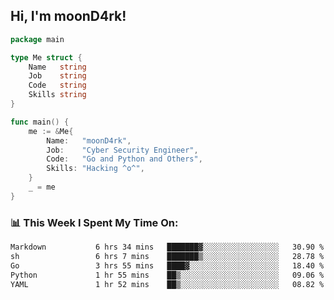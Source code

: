 <h2> Hi, I'm moonD4rk!</h2>

```go
package main

type Me struct {
	Name   string
	Job    string
	Code   string
	Skills string
}

func main() {
	me := &Me{
		Name:   "moonD4rk",
		Job:    "Cyber Security Engineer",
		Code:   "Go and Python and Others",
		Skills: "Hacking ^o^",
	}
	_ = me
}
```

<h3>📊 This Week I Spent My Time On:</h3>
<!-- <img align='right' src="https://github-readme-stats.vercel.app/api?username=moond4rk&show_icons=true&theme=radical", width="300" height="150"> -->

<!--START_SECTION:waka-->

```txt
Markdown           6 hrs 34 mins   ███████▓░░░░░░░░░░░░░░░░░   30.90 %
sh                 6 hrs 7 mins    ███████▒░░░░░░░░░░░░░░░░░   28.78 %
Go                 3 hrs 55 mins   ████▓░░░░░░░░░░░░░░░░░░░░   18.40 %
Python             1 hr 55 mins    ██▒░░░░░░░░░░░░░░░░░░░░░░   09.06 %
YAML               1 hr 52 mins    ██▒░░░░░░░░░░░░░░░░░░░░░░   08.82 %
```

<!--END_SECTION:waka-->

